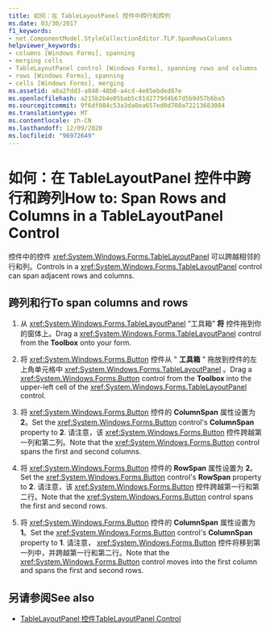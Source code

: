 ```yaml
---
title: 如何：在 TableLayoutPanel 控件中跨行和跨列
ms.date: 03/30/2017
f1_keywords:
- net.ComponentModel.StyleCollectionEditor.TLP.SpanRowsColumns
helpviewer_keywords:
- columns [Windows Forms], spanning
- merging cells
- TableLayoutPanel control [Windows Forms], spanning rows and columns
- rows [Windows Forms], spanning
- cells [Windows Forms], merging
ms.assetid: a8a2fdd3-a848-48b0-a4cd-4e85ebded87e
ms.openlocfilehash: a215b2b4e05bab5c81d2779d4b67d5b9d57b6ba5
ms.sourcegitcommit: 9f6df084c53a3da0ea657ed0d708a72213683084
ms.translationtype: MT
ms.contentlocale: zh-CN
ms.lasthandoff: 12/09/2020
ms.locfileid: "96972649"
---
```

# <a name="how-to-span-rows-and-columns-in-a-tablelayoutpanel-control"></a><span data-ttu-id="7d403-102">如何：在 TableLayoutPanel 控件中跨行和跨列</span><span class="sxs-lookup"><span data-stu-id="7d403-102">How to: Span Rows and Columns in a TableLayoutPanel Control</span></span>
<span data-ttu-id="7d403-103">控件中的控件 <xref:System.Windows.Forms.TableLayoutPanel> 可以跨越相邻的行和列。</span><span class="sxs-lookup"><span data-stu-id="7d403-103">Controls in a <xref:System.Windows.Forms.TableLayoutPanel> control can span adjacent rows and columns.</span></span>

## <a name="to-span-columns-and-rows"></a><span data-ttu-id="7d403-104">跨列和行</span><span class="sxs-lookup"><span data-stu-id="7d403-104">To span columns and rows</span></span>

1. <span data-ttu-id="7d403-105">从 <xref:System.Windows.Forms.TableLayoutPanel> “工具箱” **将** 控件拖到你的窗体上。</span><span class="sxs-lookup"><span data-stu-id="7d403-105">Drag a <xref:System.Windows.Forms.TableLayoutPanel> control from the **Toolbox** onto your form.</span></span>

2. <span data-ttu-id="7d403-106">将 <xref:System.Windows.Forms.Button> 控件从 " **工具箱** " 拖放到控件的左上角单元格中 <xref:System.Windows.Forms.TableLayoutPanel> 。</span><span class="sxs-lookup"><span data-stu-id="7d403-106">Drag a <xref:System.Windows.Forms.Button> control from the **Toolbox** into the upper-left cell of the <xref:System.Windows.Forms.TableLayoutPanel> control.</span></span>

3. <span data-ttu-id="7d403-107">将 <xref:System.Windows.Forms.Button> 控件的 **ColumnSpan** 属性设置为 **2**。</span><span class="sxs-lookup"><span data-stu-id="7d403-107">Set the <xref:System.Windows.Forms.Button> control's **ColumnSpan** property to **2**.</span></span> <span data-ttu-id="7d403-108">请注意，该 <xref:System.Windows.Forms.Button> 控件跨越第一列和第二列。</span><span class="sxs-lookup"><span data-stu-id="7d403-108">Note that the <xref:System.Windows.Forms.Button> control spans the first and second columns.</span></span>

4. <span data-ttu-id="7d403-109">将 <xref:System.Windows.Forms.Button> 控件的 **RowSpan** 属性设置为 **2**。</span><span class="sxs-lookup"><span data-stu-id="7d403-109">Set the <xref:System.Windows.Forms.Button> control's **RowSpan** property to **2**.</span></span> <span data-ttu-id="7d403-110">请注意，该 <xref:System.Windows.Forms.Button> 控件跨越第一行和第二行。</span><span class="sxs-lookup"><span data-stu-id="7d403-110">Note that the <xref:System.Windows.Forms.Button> control spans the first and second rows.</span></span>

5. <span data-ttu-id="7d403-111">将 <xref:System.Windows.Forms.Button> 控件的 **ColumnSpan** 属性设置为 **1**。</span><span class="sxs-lookup"><span data-stu-id="7d403-111">Set the <xref:System.Windows.Forms.Button> control's **ColumnSpan** property to **1**.</span></span> <span data-ttu-id="7d403-112">请注意， <xref:System.Windows.Forms.Button> 控件将移到第一列中，并跨越第一行和第二行。</span><span class="sxs-lookup"><span data-stu-id="7d403-112">Note that the <xref:System.Windows.Forms.Button> control moves into the first column and spans the first and second rows.</span></span>

## <a name="see-also"></a><span data-ttu-id="7d403-113">另请参阅</span><span class="sxs-lookup"><span data-stu-id="7d403-113">See also</span></span>

- [<span data-ttu-id="7d403-114">TableLayoutPanel 控件</span><span class="sxs-lookup"><span data-stu-id="7d403-114">TableLayoutPanel Control</span></span>](tablelayoutpanel-control-windows-forms.md)
